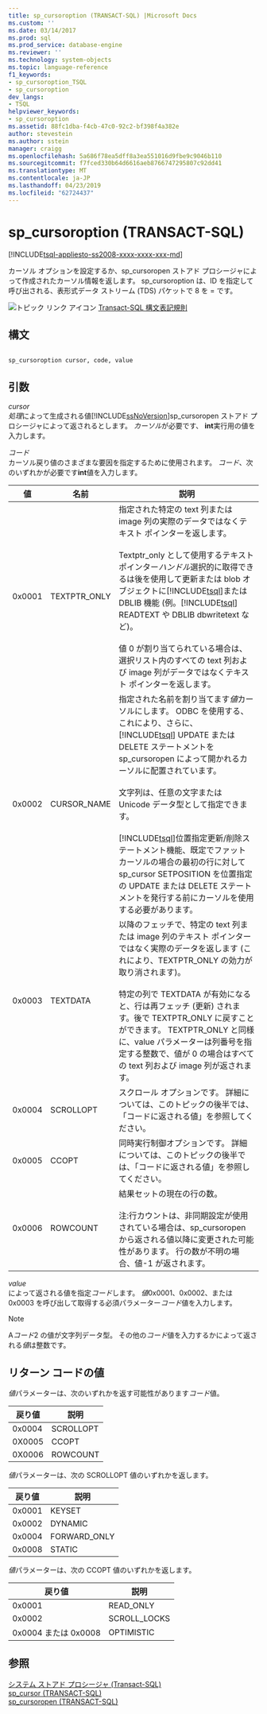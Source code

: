 ```yaml
---
title: sp_cursoroption (TRANSACT-SQL) |Microsoft Docs
ms.custom: ''
ms.date: 03/14/2017
ms.prod: sql
ms.prod_service: database-engine
ms.reviewer: ''
ms.technology: system-objects
ms.topic: language-reference
f1_keywords:
- sp_cursoroption_TSQL
- sp_cursoroption
dev_langs:
- TSQL
helpviewer_keywords:
- sp_cursoroption
ms.assetid: 88fc1dba-f4cb-47c0-92c2-bf398f4a382e
author: stevestein
ms.author: sstein
manager: craigg
ms.openlocfilehash: 5a686f78ea5dff8a3ea551016d9fbe9c9046b110
ms.sourcegitcommit: f7fced330b64d6616aeb8766747295807c92dd41
ms.translationtype: MT
ms.contentlocale: ja-JP
ms.lasthandoff: 04/23/2019
ms.locfileid: "62724437"
---
```

# <a name="spcursoroption-transact-sql"></a>sp_cursoroption (TRANSACT-SQL)
[!INCLUDE[tsql-appliesto-ss2008-xxxx-xxxx-xxx-md](../../includes/tsql-appliesto-ss2008-xxxx-xxxx-xxx-md.md)]

  カーソル オプションを設定するか、sp_cursoropen ストアド プロシージャによって作成されたカーソル情報を返します。 sp_cursoroption は、ID を指定して呼び出される、表形式データ ストリーム (TDS) パケットで 8 を = です。  
  
 ![トピック リンク アイコン](../../database-engine/configure-windows/media/topic-link.gif "トピック リンク アイコン") [Transact-SQL 構文表記規則](../../t-sql/language-elements/transact-sql-syntax-conventions-transact-sql.md)  
  
## <a name="syntax"></a>構文  
  
```  
  
sp_cursoroption cursor, code, value  
```  
  
## <a name="arguments"></a>引数  
 *cursor*  
 *処理*によって生成される値[!INCLUDE[ssNoVersion](../../includes/ssnoversion-md.md)]sp_cursoropen ストアド プロシージャによって返されるとします。 *カーソル*が必要です、 **int**実行用の値を入力します。  
  
 *コード*  
 カーソル戻り値のさまざまな要因を指定するために使用されます。 *コード*、次のいずれかが必要です**int**値を入力します。  
  
|値|名前|説明|  
|-----------|----------|-----------------|  
|0x0001|TEXTPTR_ONLY|指定された特定の text 列または image 列の実際のデータではなくテキスト ポインターを返します。<br /><br /> Textptr_only として使用するテキスト ポインター*ハンドル*選択的に取得できるは後を使用して更新または blob オブジェクトに[!INCLUDE[tsql](../../includes/tsql-md.md)]または DBLIB 機能 (例。[!INCLUDE[tsql](../../includes/tsql-md.md)] READTEXT や DBLIB dbwritetext など)。<br /><br /> 値 0 が割り当てられている場合は、選択リスト内のすべての text 列および image 列がデータではなくテキスト ポインターを返します。|  
|0x0002|CURSOR_NAME|指定された名前を割り当てます*値*カーソルにします。 ODBC を使用する、これにより、さらに、 [!INCLUDE[tsql](../../includes/tsql-md.md)] UPDATE または DELETE ステートメントを sp_cursoropen によって開かれるカーソルに配置されています。<br /><br /> 文字列は、任意の文字または Unicode データ型として指定できます。<br /><br /> [!INCLUDE[tsql](../../includes/tsql-md.md)]位置指定更新/削除ステートメント機能、既定でファット カーソルの場合の最初の行に対して sp_cursor SETPOSITION を位置指定の UPDATE または DELETE ステートメントを発行する前にカーソルを使用する必要があります。|  
|0x0003|TEXTDATA|以降のフェッチで、特定の text 列または image 列のテキスト ポインターではなく実際のデータを返します (これにより、TEXTPTR_ONLY の効力が取り消されます)。<br /><br /> 特定の列で TEXTDATA が有効になると、行は再フェッチ (更新) されます。後で TEXTPTR_ONLY に戻すことができます。 TEXTPTR_ONLY と同様に、value パラメーターは列番号を指定する整数で、値が 0 の場合はすべての text 列および image 列が返されます。|  
|0x0004|SCROLLOPT|スクロール オプションです。 詳細については、このトピックの後半では、「コードに返される値」を参照してください。|  
|0x0005|CCOPT|同時実行制御オプションです。 詳細については、このトピックの後半では、「コードに返される値」を参照してください。|  
|0x0006|ROWCOUNT|結果セットの現在の行の数。<br /><br /> 注:行カウントは、非同期設定が使用されている場合は、sp_cursoropen から返される値以降に変更された可能性があります。 行の数が不明の場合、値-1 が返されます。|  
  
 *value*  
 によって返される値を指定*コード*します。 *値*0x0001、0x0002、または 0x0003 を呼び出して取得する必須パラメーター*コード*値を入力します。  
  
> [!NOTE]  
>  A*コード*2 の値が文字列データ型。 その他の*コード*値を入力するかによって返される*値*は整数です。  
  
## <a name="return-code-values"></a>リターン コードの値  
 *値*パラメーターは、次のいずれかを返す可能性があります*コード*値。  
  
|戻り値|説明|  
|------------------|-----------------|  
|0x0004|SCROLLOPT|  
|0X0005|CCOPT|  
|0X0006|ROWCOUNT|  
  
 *値*パラメーターは、次の SCROLLOPT 値のいずれかを返します。  
  
|戻り値|説明|  
|------------------|-----------------|  
|0x0001|KEYSET|  
|0x0002|DYNAMIC|  
|0x0004|FORWARD_ONLY|  
|0x0008|STATIC|  
  
 *値*パラメーターは、次の CCOPT 値のいずれかを返します。  
  
|戻り値|説明|  
|------------------|-----------------|  
|0x0001|READ_ONLY|  
|0x0002|SCROLL_LOCKS|  
|0x0004 または 0x0008|OPTIMISTIC|  
  
## <a name="see-also"></a>参照  
 [システム ストアド プロシージャ &#40;Transact-SQL&#41;](../../relational-databases/system-stored-procedures/system-stored-procedures-transact-sql.md)   
 [sp_cursor &#40;TRANSACT-SQL&#41;](../../relational-databases/system-stored-procedures/sp-cursor-transact-sql.md)   
 [sp_cursoropen &#40;TRANSACT-SQL&#41;](../../relational-databases/system-stored-procedures/sp-cursoropen-transact-sql.md)  
  
  

